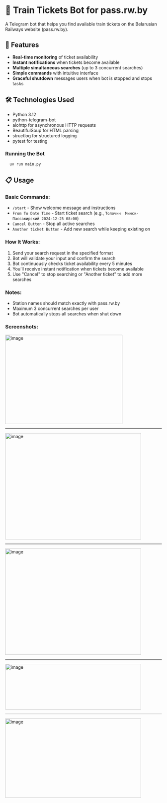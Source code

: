 # 🚂 Train Tickets Bot for pass.rw.by

A Telegram bot that helps you find available train tickets on the Belarusian Railways website (pass.rw.by).

## 🌟 Features

- **Real-time monitoring** of ticket availability
- **Instant notifications** when tickets become available
- **Multiple simultaneous searches** (up to 3 concurrent searches)
- **Simple commands** with intuitive interface
- **Graceful shutdown** messages users when bot is stopped and stops tasks

## 🛠 Technologies Used

- Python 3.12
- python-telegram-bot
- aiohttp for asynchronous HTTP requests
- BeautifulSoup for HTML parsing
- structlog for structured logging
- pytest for testing

### Running the Bot

```bash
  uv run main.py
```

## 📋 Usage

### Basic Commands:

- `/start` - Show welcome message and instructions
- `From To Date Time` - Start ticket search (e.g., `Толочин  Минск-Пассажирский 2024-12-25 08:00`)
- `Cancel Button` - Stop all active searches
- `Another ticket Button` - Add new search while keeping existing on

### How It Works:

1. Send your search request in the specified format
2. Bot will validate your input and confirm the search
3. Bot continuously checks ticket availability every 5 minutes
4. You'll receive instant notification when tickets become available
5. Use "Cancel" to stop searching or "Another ticket" to add more searches

### Notes:

- Station names should match exactly with pass.rw.by
- Maximum 3 concurrent searches per user
- Bot automatically stops all searches when shut down

### Screenshots:

<img width="377" height="286" alt="image" src="https://github.com/user-attachments/assets/f7bcb17b-4f1d-44b1-bf84-6652bca1b140" />

---

<img width="437" height="341" alt="image" src="https://github.com/user-attachments/assets/55895803-bba5-4394-a445-e967e3d522a8" />

---

<img width="437" height="341" alt="image" src="https://github.com/user-attachments/assets/a82fe23c-48c2-447b-9bfe-4e208d4063f9" />

---

<img width="437" height="146" alt="image" src="https://github.com/user-attachments/assets/d72940c9-9800-42bb-90fd-b7d54b79e0da" />

---

<img width="437" height="254" alt="image" src="https://github.com/user-attachments/assets/e3652eb2-8161-4875-92e8-5f2d6e184c1b" />
